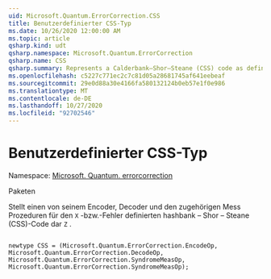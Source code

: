 ```yaml
---
uid: Microsoft.Quantum.ErrorCorrection.CSS
title: Benutzerdefinierter CSS-Typ
ms.date: 10/26/2020 12:00:00 AM
ms.topic: article
qsharp.kind: udt
qsharp.namespace: Microsoft.Quantum.ErrorCorrection
qsharp.name: CSS
qsharp.summary: Represents a Calderbank–Shor–Steane (CSS) code as defined by its encoder, decoder, and its syndrome measurement procedures for `X` and `Z` errors, respectively.
ms.openlocfilehash: c5227c771ec2c7c81d05a28681745af641eebeaf
ms.sourcegitcommit: 29e0d88a30e4166fa580132124b0eb57e1f0e986
ms.translationtype: MT
ms.contentlocale: de-DE
ms.lasthandoff: 10/27/2020
ms.locfileid: "92702546"
---
```

# <a name="css-user-defined-type"></a>Benutzerdefinierter CSS-Typ

Namespace: [Microsoft. Quantum. errorcorrection](xref:Microsoft.Quantum.ErrorCorrection)

Paketen [](https://nuget.org/packages/)


Stellt einen von seinem Encoder, Decoder und den zugehörigen Mess Prozeduren für den `X` -bzw.-Fehler definierten hashbank – Shor – Steane (CSS)-Code dar `Z` .

```qsharp

newtype CSS = (Microsoft.Quantum.ErrorCorrection.EncodeOp, Microsoft.Quantum.ErrorCorrection.DecodeOp, Microsoft.Quantum.ErrorCorrection.SyndromeMeasOp, Microsoft.Quantum.ErrorCorrection.SyndromeMeasOp);
```

